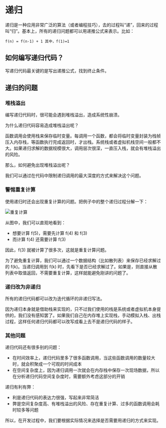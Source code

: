 # 递归

递归是一种应用非常广泛的算法（或者编程技巧），去的过程叫“递”，回来的过程叫“归”。基本上，所有的递归问题都可以用递推公式来表示。比如：

```
f(n) = f(n-1) + 1 其中，f(1)=1
```

## 如何编写递归代码？

写递归代码最关键的是写出递推公式，找到终止条件。

## 递归的问题

### 堆栈溢出

编写递归代码时，很可能会遇到堆栈溢出，造成系统性崩溃。

为什么递归代码容易造成堆栈溢出呢？

函数调用会使用栈来保存临时变量。每调用一个函数，都会将临时变量封装为栈帧压入内存栈，等函数执行完成返回时，才出栈。系统栈或者虚拟机栈空间一般都不大。如果递归求解的数据规模很大，调用层次很深，一直压入栈，就会有堆栈溢出的风险。

那么，如何避免出现堆栈溢出呢？

我们可以通过在代码中限制递归调用的最大深度的方式来解决这个问题。

### 警惕重复计算

使用递归时还会出现重复计算的问题。把例子中的整个递归过程分解一下：

![重复计算](@imgs/e7e778994e90265344f6ac9da39e01bf.jpg)

从图中，我们可以直观地看到：

- 想要计算 f(5)，需要先计算 f(4) 和 f(3)
- 而计算 f(4) 还需要计算 f(3)

因此，f(3) 就被计算了很多次，这就是重复计算问题。

为了避免重复计算，我们可以通过一个数据结构（比如散列表）来保存已经求解过的 f(k)。当递归调用到 f(k) 时，先看下是否已经求解过了。如果是，则直接从散列表中取值返回，不需要重复计算，这样就能避免刚讲的问题了。

### 递归改为非递归

所有的递归代码都可以改为迭代循环的非递归写法。

因为递归本身就是借助栈来实现的，只不过我们使用的栈是系统或者虚拟机本身提供的，我们没有感知罢了。如果我们自己在内存堆上实现栈，手动模拟入栈、出栈过程，这样任何递归代码都可以改写成看上去不是递归代码的样子。

### 其他问题

递归代码还有很多别的问题：

- 在时间效率上，递归代码里多了很多函数调用，当这些函数调用的数量较大时，就会积聚成一个可观的时间成本
- 在空间复杂度上，因为递归调用一次就会在内存栈中保存一次现场数据，所以在分析递归代码空间复杂度时，需要额外考虑这部分的开销

递归有利有弊：

- 利是递归代码的表达力很强，写起来非常简洁
- 弊是空间复杂度高、有堆栈溢出的风险、存在重复计算、过多的函数调用会耗时较多等问题

所以，在开发过程中，我们要根据实际情况来选择是否需要用递归的方式来实现。
